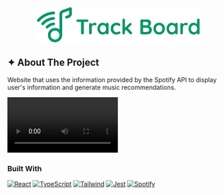 <div align="center">
  <img src="./media/logo.png" alt="Logo" height="80">
</div>

## ✦ About The Project
<div>
  <p>Website that uses the information provided by the Spotify API to display user's information and generate music recommendations.</p>
  <video controls width="250">
    <source src="./media/screen-capture.webm" type="video/webm" />
  </video>
</div>

### Built With
[![React][React-image]][React-url]
[![TypeScript][Typescript-image]][Typescript-url]
[![Tailwind][Tailwind-image]][Tailwind-url]
[![Jest][Jest-image]][Jest-url]
[![Spotify][Spotify-image]][Spotify-url]

[project-image]: images/project-image.png
[React-image]: https://img.shields.io/badge/React-20232A?style=for-the-badge&logo=react&logoColor=61DAFB
[React-url]: https://react.dev/
[Typescript-image]:https://img.shields.io/badge/TypeScript-007ACC?style=for-the-badge&logo=typescript&logoColor=white
[Typescript-url]: https://www.typescriptlang.org/
[Tailwind-image]:   https://img.shields.io/badge/Tailwind_CSS-38B2AC?style=for-the-badge&logo=tailwind-css&logoColor=white
[Tailwind-url]: https://tailwindcss.com/
[Jest-image]: https://img.shields.io/badge/Jest-C21325?style=for-the-badge&logo=jest&logoColor=white
[Jest-url]: https://jestjs.io/pt-BR/
[Spotify-image]: https://img.shields.io/badge/Spotify-1ED760?&style=for-the-badge&logo=spotify&logoColor=white
[Spotify-url]: https://developer.spotify.com/documentation/web-api